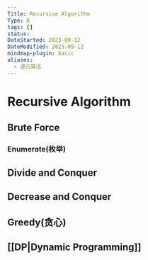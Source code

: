```yaml
---
Title: Recursive Algorithm
Type: D
tags: []
status: 
DateStarted: 2023-09-12
DateModified: 2023-09-12
mindmap-plugin: basic
aliases:
  - 递归算法
---
```


# Recursive Algorithm

## Brute Force

### Enumerate(枚举)

## Divide and Conquer

## Decrease and Conquer

## Greedy(贪心)

## [[DP|Dynamic Programming]]
